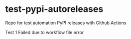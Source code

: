 # test-pypi-autoreleases
Repo for test automation PyPI releases with Github Actions

Test 1 Failed due to workflow file error
